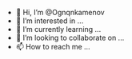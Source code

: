 - 👋 Hi, I’m @Ognqnkamenov
- 👀 I’m interested in ...
- 🌱 I’m currently learning ...
- 💞️ I’m looking to collaborate on ...
- 📫 How to reach me ...

<!---
Ognqnkamenov/Ognqnkamenov is a ✨ special ✨ repository because its `README.md` (this file) appears on your GitHub profile.
You can click the Preview link to take a look at your changes.
--->
